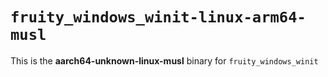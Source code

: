 # `fruity_windows_winit-linux-arm64-musl`

This is the **aarch64-unknown-linux-musl** binary for `fruity_windows_winit`

